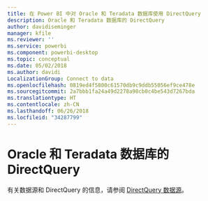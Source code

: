 ```yaml
---
title: 在 Power BI 中对 Oracle 和 Teradata 数据库使用 DirectQuery
description: Oracle 和 Teradata 数据库的 DirectQuery
author: davidiseminger
manager: kfile
ms.reviewer: ''
ms.service: powerbi
ms.component: powerbi-desktop
ms.topic: conceptual
ms.date: 05/02/2018
ms.author: davidi
LocalizationGroup: Connect to data
ms.openlocfilehash: 0819ed4f5800c61570db9c9ddb55056ef9ce478e
ms.sourcegitcommit: 2a7bbb1fa24a49d2278a90cb0c4be543d7267bda
ms.translationtype: HT
ms.contentlocale: zh-CN
ms.lasthandoff: 06/26/2018
ms.locfileid: "34287799"
---
```

# <a name="directquery-for-oracle-and-teradata-databases"></a>Oracle 和 Teradata 数据库的 DirectQuery
有关数据源和 DirectQuery 的信息，请参阅 [DirectQuery 数据源](desktop-directquery-data-sources.md)。

